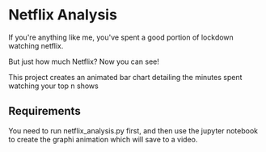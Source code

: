 # Netflix Analysis

If you're anything like me, you've spent a good portion of lockdown watching netflix. 

But just how much Netflix? Now you can see! 

This project creates an animated bar chart detailing the minutes spent watching your top n shows

## Requirements
You need to run netflix_analysis.py first, and then use the jupyter notebook to create the graphi animation which will save to a video. 
